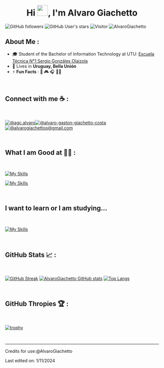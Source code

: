 <div align="center" width="50">
</div>
<h1 align="center">Hi <img src="https://media.giphy.com/media/hvRJCLFzcasrR4ia7z/giphy.gif" width="35">, I'm Alvaro Giachetto</h1>

![GitHub followers](https://img.shields.io/github/followers/AlvaroGiachetto?style=social) ![GitHub User's stars](https://img.shields.io/github/stars/AlvaroGiachetto?style=social) ![Visitor](https://visitor-badge.laobi.icu/badge?page_id=AlvaroGiachetto.repoName) <img src="https://komarev.com/ghpvc/?username=AlvaroGiachetto" alt="AlvaroGiachetto" />

## About Me :


- 🎓 Student of the Bachelor of Information Technology at UTU: [Escuela Técnica N°1 Sergio Gonzáles Olaizola](https://www.instagram.com/escuelatecnica1sgo?igsh=MWNhbmNpYXZobmx5bg==)
- 🏡 Lives in **Uruguay, Bella Unión**
- ⚡ **Fun Facts** : 🍕 🎮 🎧 👨‍💻

<br>

## Connect with me ☕ :

<br>

[![@agc.alvaro](https://img.icons8.com/fluency/48/000000/instagram-new.png "@agc.alvaro")](https://www.instagram.com/agc.alvaro/)[![@alvaro-gaston-giachetto-costa](https://img.icons8.com/fluency/48/000000/linkedin.png "@alvaro-gaston-giachetto-costa")](https://www.linkedin.com/in/alvaro-gaston-giachetto-costa-50966b332/) [![@alvarogiachettoo@gmail.com](https://img.icons8.com/fluency/48/000000/apple-mail.png "@alvarogiachettoo@gmail.com")](alvarogiachettoo@gmail.com)

<br>

## What I am Good at 🧑‍💻 :

<br>

[![My Skills](https://skillicons.dev/icons?i=linux,vscode,bash)](https://skillicons.dev)

[![My Skills](https://skillicons.dev/icons?i=html,css,js)](https://skillicons.dev)


<br>

## I want to learn or I am studying...

<br>

[![My Skills](https://skillicons.dev/icons?i=py,php,mysql,java)](https://skillicons.dev)

<br>

## GitHub Stats 📈 :

<br>

[![GitHub Streak](https://github-readme-streak-stats.herokuapp.com?user=AlvaroGiachetto&theme=algolia&date_format=M%20j%5B%2C%20Y%5D)](https://git.io/streak-stats) [![AlvaroGiachetto GitHub stats](https://github-readme-stats.vercel.app/api?username=AlvaroGiachetto&theme=algolia)](https://github.com/AlvaroGiachetto/github-readme-stats) [![Top Langs](https://github-readme-stats.vercel.app/api/top-langs/?username=AlvaroGiachetto&theme=algolia)](https://github.com/AlvaroGiachetto/github-readme-stats) 

<br>

## GitHub Thropies 🏆 :

<br>

[![trophy](https://github-profile-trophy.vercel.app/?username=AlvaroGiachetto)](https://github.com/AlvaroGiachetto/github-profile-trophy)

<br>

---
Credits for use:@AlvaroGiachetto

Last edited on: 1/11/2024
